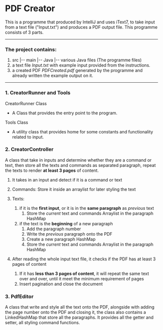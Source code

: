 # PDF Creator

This is a programme that produced by IntelliJ and uses iText7, to take input from a text file ("Input.txt")
and produces a PDF output file. This programme consists of 3 parts.

---

### The project contains:

1. src |-- main |-- Java |-- various Java files (The programme files)
2. a text file _Input.txt_ with example input provided from the instructions.
3. a created PDF _PDFCreated.pdf_ generated by the programme and already written the example output on it.

---

### 1. CreatorRunner and Tools

CreatorRunner Class

* A Class that provides the entry point to the program.

Tools Class

* A utility class that provides home for some constants and functionality related to input.

### 2. CreatorController

A class that take in inputs and determine whether they are a command or text, then store all the texts and commands as
separated paragraph, repeat the texts to render **at least 3 pages** of content.

1. It takes in an input and detect if it is a command or text


2. Commands: Store it inside an arraylist for later styling the text
3. Texts:
    1. if it is the **first input**, or it is in the **same paragraph** as _previous_ text
        1. Store the _current_ text and commands Arraylist in the paragraph HashMap
    2. if the text is the **beginning** of a new paragraph
        1. Add the paragraph number
        2. Write the _previous_ paragraph onto the PDF
        3. Create a new paragraph HashMap
        4. Store the _current_ text and commands Arraylist in the paragraph HashMap


4. After reading the whole input text file, it checks if the PDF has at least 3 pages of content
    1. If it has **less than 3 pages of content**, it will repeat the same text over and over, until it meet the minimum
       requirement of pages
    2. Insert pagination and close the document

### 3. PdfEditor

A class that write and style all the text onto the PDF, alongside with adding the page number onto the PDF and closing
it, the class also contains a LinkedHashMap that store all the paragraphs. It provides all the getter and setter, all
styling command functions.

